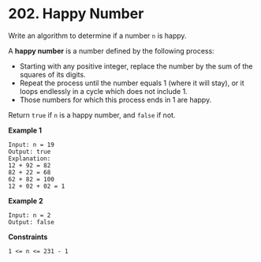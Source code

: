 # 202. Happy Number
Write an algorithm to determine if a number ```n``` is happy.

A **happy number** is a number defined by the following process:

- Starting with any positive integer, replace the number by the sum of the squares of its digits.
- Repeat the process until the number equals 1 (where it will stay), or it loops endlessly in a cycle which does not include 1.
- Those numbers for which this process ends in 1 are happy.

Return ```true``` if ```n``` is a happy number, and ```false``` if not.

**Example 1**
```
Input: n = 19
Output: true
Explanation:
12 + 92 = 82
82 + 22 = 68
62 + 82 = 100
12 + 02 + 02 = 1
```
**Example 2**
```
Input: n = 2
Output: false
```
**Constraints**
```
1 <= n <= 231 - 1
```